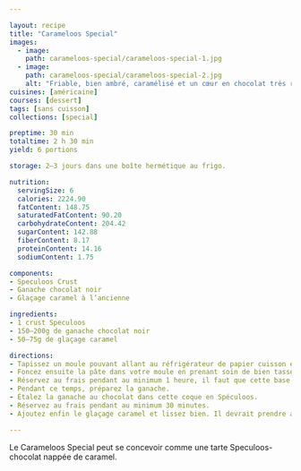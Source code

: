 ```yaml
---

layout: recipe
title: "Carameloos Special"
images:
  - image:
    path: carameloos-special/carameloos-special-1.jpg
  - image:
    path: carameloos-special/carameloos-special-2.jpg
    alt: "Friable, bien ambré, caramélisé et un cœur en chocolat très riche. C'est une véritable explosion de saveurs et textures en bouche"
cuisines: [américaine]
courses: [dessert]
tags: [sans cuisson]
collections: [special]

preptime: 30 min
totaltime: 2 h 30 min
yield: 6 portions

storage: 2–3 jours dans une boîte hermétique au frigo.

nutrition:
  servingSize: 6
  calories: 2224.90
  fatContent: 148.75
  saturatedFatContent: 90.20
  carbohydrateContent: 204.42
  sugarContent: 142.88
  fiberContent: 8.17
  proteinContent: 14.16
  sodiumContent: 1.75

components:
- Speculoos Crust
- Ganache chocolat noir
- Glaçage caramel à l’ancienne

ingredients:
- 1 crust Speculoos
- 150–200g de ganache chocolat noir
- 50–75g de glaçage caramel

directions:
- Tapissez un moule pouvant allant au réfrigérateur de papier cuisson en minimisant au maximum les plis.
- Foncez ensuite la pâte dans votre moule en prenant soin de bien tasser la base et les bords. Les bords doivent être suffisamment hauts pour accueillir la ganache et le glaçage – après à vous d'adapter les proportions aux différentes étapes du montage si vous voyez que les bords ne le sont pas assez. 
- Réservez au frais pendant au minimum 1 heure, il faut que cette base soit suffisamment solide pour accueillir la ganache.
- Pendant ce temps, préparez la ganache.
- Étalez la ganache au chocolat dans cette coque en Spéculoos.
- Réservez au frais pendant au minimum 30 minutes.
- Ajoutez enfin le glaçage caramel et lissez bien. Il devrait prendre assez vite sans avoir besoin de passer au réfrigérateur.

---
```


Le Carameloos Special peut se concevoir comme une tarte Speculoos-chocolat nappée de caramel.